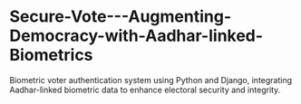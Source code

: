 # Secure-Vote---Augmenting-Democracy-with-Aadhar-linked-Biometrics
Biometric voter authentication system using Python and Django, integrating Aadhar-linked biometric data to  enhance electoral security and integrity. 
